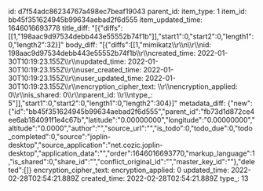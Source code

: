 id: d7f54adc86234767a498ec7beaf19043
parent_id: 
item_type: 1
item_id: bb45f351624945b99634aebad2f6d555
item_updated_time: 1646016693778
title_diff: "[{\"diffs\":[[1,\"198aac9d97534debb443e55552b74f1b\"]],\"start1\":0,\"start2\":0,\"length1\":0,\"length2\":32}]"
body_diff: "[{\"diffs\":[[1,\"mimikatz\\\r\\\n\\\r\\\nid: 198aac9d97534debb443e55552b74f1b\\\r\\\ncreated_time: 2022-01-30T10:19:23.155Z\\\r\\\nupdated_time: 2022-01-30T10:19:23.155Z\\\r\\\nuser_created_time: 2022-01-30T10:19:23.155Z\\\r\\\nuser_updated_time: 2022-01-30T10:19:23.155Z\\\r\\\nencryption_cipher_text: \\\r\\\nencryption_applied: 0\\\r\\\nis_shared: 0\\\r\\\nparent_id: \\\r\\\ntype_: 5\"]],\"start1\":0,\"start2\":0,\"length1\":0,\"length2\":304}]"
metadata_diff: {"new":{"id":"bb45f351624945b99634aebad2f6d555","parent_id":"fb73d1d872ce4ee6ab184091f1e4c67b","latitude":"0.00000000","longitude":"0.00000000","altitude":"0.0000","author":"","source_url":"","is_todo":0,"todo_due":0,"todo_completed":0,"source":"joplin-desktop","source_application":"net.cozic.joplin-desktop","application_data":"","order":1646016693770,"markup_language":1,"is_shared":0,"share_id":"","conflict_original_id":"","master_key_id":""},"deleted":[]}
encryption_cipher_text: 
encryption_applied: 0
updated_time: 2022-02-28T02:54:21.889Z
created_time: 2022-02-28T02:54:21.889Z
type_: 13